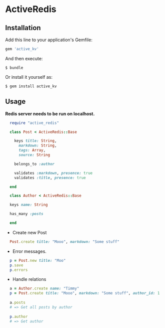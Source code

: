 # ActiveRedis

## Installation

Add this line to your application's Gemfile:

```ruby
gem 'active_kv'
```

And then execute:

    $ bundle

Or install it yourself as:

    $ gem install active_kv

## Usage

**Redis server needs to be run on localhost.**

```ruby
  require "active_redis"

  class Post < ActiveRedis::Base

    keys title: String,
      markdown: String,
      tags: Array,
      source: String

    belongs_to :author

    validates :markdown, presence: true
    validates :title, presence: true

  end

  class Author < ActiveRedis::Base

  keys name: String

  has_many :posts

  end
```

* Create new Post

```ruby
  Post.create title: "Mooo", markdown: "Some stuff"
```

* Error messages.

```ruby
  p = Post.new title: "Moo"
  p.save
  p.errors
```

* Handle relations

```ruby
  a = Author.create name: "Timmy"
  p = Post.create title: "Mooo", markdown: "Some stuff", author_id: 1
  
  a.posts 
  # => Get all posts by author
  
  p.author 
  # => Get author
```

